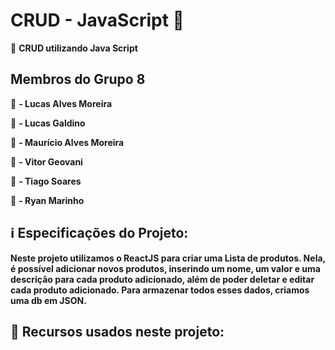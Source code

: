 # CRUD - JavaScript :file_folder:
:bookmark_tabs: **CRUD utilizando Java Script**

## Membros do Grupo 8

:boy: **- Lucas Alves Moreira**

:boy: **- Lucas Galdino**

:boy: **- Maurício Alves Moreira**

:boy: **- Vitor Geovani**

:boy: **- Tiago Soares**

:boy: **- Ryan Marinho**

## :information_source: Especificações do Projeto:

**Neste projeto utilizamos o ReactJS para criar uma Lista de produtos. Nela, é possível adicionar novos produtos, inserindo um nome, um valor e uma descrição para cada produto adicionado, além de poder deletar e editar cada produto adicionado. Para armazenar todos esses dados, criamos uma db em JSON.**

## 📌 Recursos usados neste projeto: 


